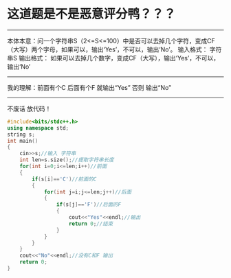 # 这道题是不是恶意评分鸭？？？

------------
本体本意：问一个字符串S（2<=S<=100）中是否可以去掉几个字符，变成CF（大写）两个字母，如果可以，输出‘Yes’，不可以，输出‘No’。 输入格式： 字符串S 输出格式： 如果可以去掉几个数字，变成CF（大写），输出‘Yes’，不可以，输出‘No’

------------
我的理解：前面有个C 后面有个F 就输出“Yes” 否则 输出“No”

------------
不废话 放代码！
   
   
```cpp
#include<bits/stdc++.h>
using namespace std;
string s;
int main()
{
	cin>>s;//输入 字符串 
	int len=s.size();//提取字符串长度 
	for(int i=0;i<=len;i++)//前面 
	{
		if(s[i]=='C')//前面的C 
		{
			for(int j=i;j<=len;j++)//后面 
			{
				if(s[j]=='F')//后面的F 
				{
					cout<<"Yes"<<endl;//输出 
					return 0;//结束 
				}
			}
		}
	}
	cout<<"No"<<endl;//没有C和F 输出 
	return 0;
}
```